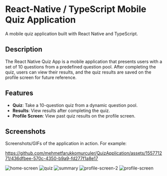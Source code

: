 # React-Native / TypeScript Mobile Quiz Application

A mobile quiz application built with React Native and TypeScript.

## Description

The React Native Quiz App is a mobile application that presents users with a set of 10 questions from a predefined question pool. After completing the quiz, users can view their results, and the quiz results are saved on the profile screen for future reference.

## Features

- **Quiz**: Take a 10-question quiz from a dynamic question pool.
- **Results**: View results after completing the quiz.
- **Profile Screen**: View past quiz results on the profile screen.

## Screenshots

Screenshots/GIFs of the application in action. For example:

https://github.com/mehmetfarukkomurculer/QuizApplication/assets/155771271/436dfbee-570c-4350-b9a9-fd277f1a8e17

![home-screen](https://github.com/mehmetfarukkomurculer/QuizApplication/assets/155771271/fe22f0d3-2cf3-4b60-ab0c-6d4a0440506b)
![quiz](https://github.com/mehmetfarukkomurculer/QuizApplication/assets/155771271/9202172f-2844-4fcd-bc3d-363b54b18ec8)
![summary](https://github.com/mehmetfarukkomurculer/QuizApplication/assets/155771271/d94034c5-142d-4958-a95e-eb767005bef8)
![profile-screen-2](https://github.com/mehmetfarukkomurculer/QuizApplication/assets/155771271/03b9bd5f-8f24-40ec-8dbb-781ececac453)
![profile-screen](https://github.com/mehmetfarukkomurculer/QuizApplication/assets/155771271/c44b18c6-e4c6-4710-9e99-8d1f55e4d2d2)


